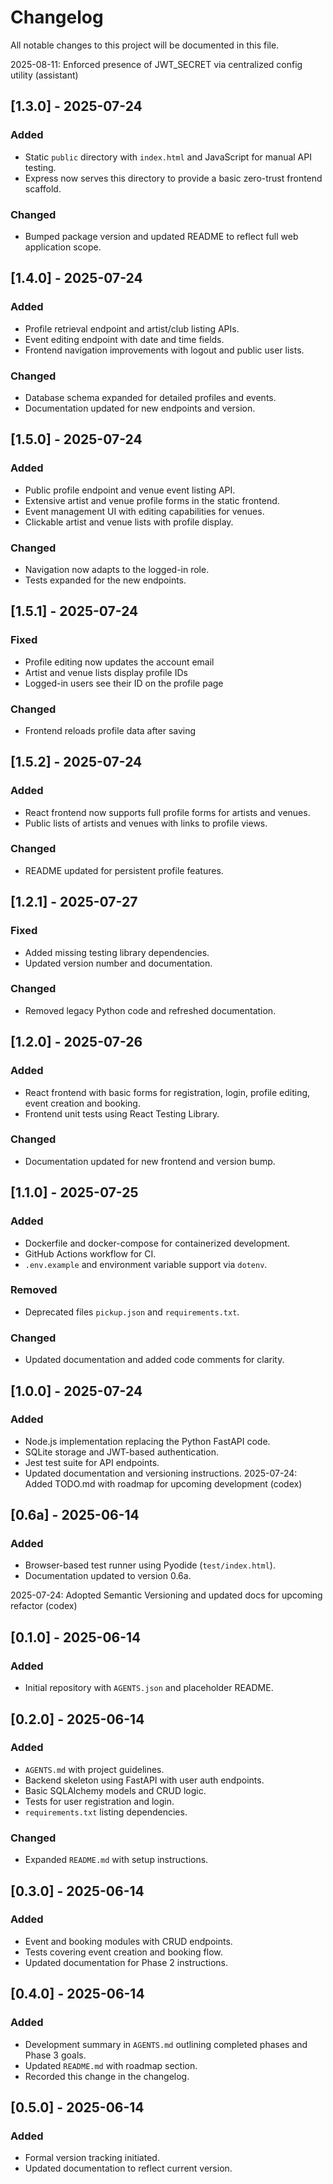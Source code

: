 # Changelog

All notable changes to this project will be documented in this file.

2025-08-11: Enforced presence of JWT_SECRET via centralized config utility (assistant)

## [1.3.0] - 2025-07-24
### Added
- Static `public` directory with `index.html` and JavaScript for manual API testing.
- Express now serves this directory to provide a basic zero-trust frontend scaffold.
### Changed
- Bumped package version and updated README to reflect full web application scope.

## [1.4.0] - 2025-07-24
### Added
- Profile retrieval endpoint and artist/club listing APIs.
- Event editing endpoint with date and time fields.
- Frontend navigation improvements with logout and public user lists.
### Changed
- Database schema expanded for detailed profiles and events.
- Documentation updated for new endpoints and version.

## [1.5.0] - 2025-07-24
### Added
- Public profile endpoint and venue event listing API.
- Extensive artist and venue profile forms in the static frontend.
- Event management UI with editing capabilities for venues.
- Clickable artist and venue lists with profile display.
### Changed
- Navigation now adapts to the logged-in role.
- Tests expanded for the new endpoints.

## [1.5.1] - 2025-07-24
### Fixed
- Profile editing now updates the account email
- Artist and venue lists display profile IDs
- Logged-in users see their ID on the profile page
### Changed
- Frontend reloads profile data after saving

## [1.5.2] - 2025-07-24
### Added
- React frontend now supports full profile forms for artists and venues.
- Public lists of artists and venues with links to profile views.
### Changed
- README updated for persistent profile features.

## [1.2.1] - 2025-07-27
### Fixed
- Added missing testing library dependencies.
- Updated version number and documentation.
### Changed
- Removed legacy Python code and refreshed documentation.

## [1.2.0] - 2025-07-26
### Added
- React frontend with basic forms for registration, login, profile editing, event creation and booking.
- Frontend unit tests using React Testing Library.
### Changed
- Documentation updated for new frontend and version bump.

## [1.1.0] - 2025-07-25
### Added
- Dockerfile and docker-compose for containerized development.
- GitHub Actions workflow for CI.
- `.env.example` and environment variable support via `dotenv`.
### Removed
- Deprecated files `pickup.json` and `requirements.txt`.
### Changed
- Updated documentation and added code comments for clarity.

## [1.0.0] - 2025-07-24
### Added
- Node.js implementation replacing the Python FastAPI code.
- SQLite storage and JWT-based authentication.
- Jest test suite for API endpoints.
- Updated documentation and versioning instructions.
2025-07-24: Added TODO.md with roadmap for upcoming development (codex)

## [0.6a] - 2025-06-14
### Added
- Browser-based test runner using Pyodide (`test/index.html`).
- Documentation updated to version 0.6a.

2025-07-24: Adopted Semantic Versioning and updated docs for upcoming refactor (codex)

## [0.1.0] - 2025-06-14
### Added
- Initial repository with `AGENTS.json` and placeholder README.



## [0.2.0] - 2025-06-14
### Added
- `AGENTS.md` with project guidelines.
- Backend skeleton using FastAPI with user auth endpoints.
- Basic SQLAlchemy models and CRUD logic.
- Tests for user registration and login.
- `requirements.txt` listing dependencies.
### Changed
- Expanded `README.md` with setup instructions.

## [0.3.0] - 2025-06-14
### Added
- Event and booking modules with CRUD endpoints.
- Tests covering event creation and booking flow.
- Updated documentation for Phase 2 instructions.

## [0.4.0] - 2025-06-14
### Added
- Development summary in `AGENTS.md` outlining completed phases and Phase 3 goals.
- Updated `README.md` with roadmap section.
- Recorded this change in the changelog.

## [0.5.0] - 2025-06-14
### Added
- Formal version tracking initiated.
- Updated documentation to reflect current version.
